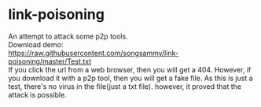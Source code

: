 # link-poisoning
An attempt to attack some p2p tools.   
Download demo:   
https://raw.githubusercontent.com/songsammy/link-poisoning/master/Test.txt   
If you click the url from a web browser, then you will get a 404.
However, if you download it with a p2p tool, then you will get a fake file.
As this is just a test, there's no virus in the file(just a txt file).
however, it proved that the attack is possible.
